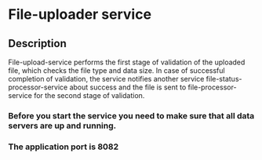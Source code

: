 # File-uploader service

## Description

File-upload-service performs the first stage of validation of the uploaded file, which checks the file type and data size. In case of successful completion of validation, the service notifies another service file-status-processor-service about success and the file is sent to file-processor-service for the second stage of validation.

### Before you start the service you need to make sure that all data servers are up and running.

### The application port is 8082

